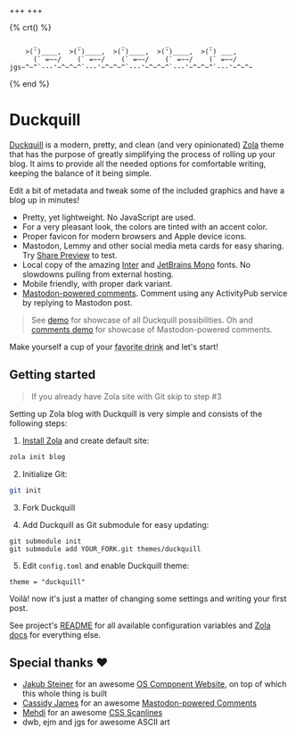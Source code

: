 +++
+++

{% crt() %}
```
      _          _          _          _          _
    >(')____,  >(')____,  >(')____,  >(')____,  >(') ___,
      (` =~~/    (` =~~/    (` =~~/    (` =~~/    (` =~~/
jgs~^~^`---'~^~^~^`---'~^~^~^`---'~^~^~^`---'~^~^~^`---'~^~^~
```
{% end %}

# Duckquill

[Duckquill](https://codeberg.org/daudix-UFO/duckquill) is a modern, pretty, and clean (and very opinionated) [Zola](https://www.getzola.org) theme that has the purpose of greatly simplifying the process of rolling up your blog. It aims to provide all the needed options for comfortable writing, keeping the balance of it being simple.

Edit a bit of metadata and tweak some of the included graphics and have a blog up in minutes!

- Pretty, yet lightweight. No JavaScript are used.
- For a very pleasant look, the colors are tinted with an accent color.
- Proper favicon for modern browsers and Apple device icons.
- Mastodon, Lemmy and other social media meta cards for easy sharing. Try [Share Preview](https://apps.gnome.org/SharePreview/) to test.
- Local copy of the amazing [Inter](https://rsms.me/inter/) and [JetBrains Mono](https://www.jetbrains.com/lp/mono/) fonts. No slowdowns pulling from external hosting.
- Mobile friendly, with proper dark variant.
- [Mastodon-powered comments](https://cassidyjames.com/blog/fediverse-blog-comments-mastodon). Comment using any ActivityPub service by replying to Mastodon post.

> See [demo](@/demo/index.md) for showcase of all Duckquill possibilities. Oh and [comments demo](@/demo/comments.md) for showcase of Mastodon-powered comments.

Make yourself a cup of your <abbr title="Coffee, tea, or water">favorite drink</abbr> and let's start!

## Getting started

> If you already have Zola site with Git skip to step #3

Setting up Zola blog with Duckquill is very simple and consists of the following steps:

1. [Install Zola](https://www.getzola.org/documentation/getting-started/installation/) and create default site:

```sh
zola init blog
```

2. Initialize Git:

```sh
git init
```

3. Fork Duckquill

4. Add Duckquill as Git submodule for easy updating:

```
git submodule init
git submodule add YOUR_FORK.git themes/duckquill
```

5. Edit `config.toml` and enable Duckquill theme:

```
theme = "duckquill"
```

Voilà! now it's just a matter of changing some settings and writing your first post.

See project's [README](https://codeberg.org/daudix-UFO/duckquill#duckquill) for all available configuration variables and [Zola docs](https://www.getzola.org/documentation/) for everything else.

## Special thanks ♥

- [Jakub Steiner](https://jimmac.eu) for an awesome [OS Component Website](https://jimmac.github.io/os-component-website), on top of which this whole thing is built
- [Cassidy James](https://cassidyjames.com) for an awesome [Mastodon-powered Comments](https://cassidyjames.com/blog/fediverse-blog-comments-mastodon)
- [Mehdi](https://codepen.io/meduzen) for an awesome [CSS Scanlines](https://codepen.io/meduzen/pen/zxbwRV)
- dwb, ejm and jgs for awesome ASCII art
